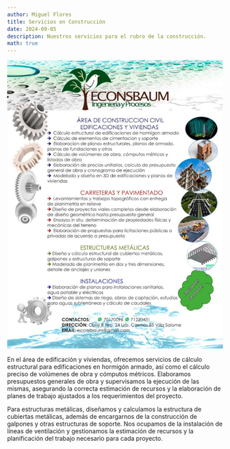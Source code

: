 ```yaml
---
author: Miguel Flores
title: Servicios en Construcción
date: 2024-09-05
description: Nuestros servicios para el rubro de la construcción.
math: true
---
```



![Construccion](econsbaum-construccion.jpg)

En el área de edificación y viviendas, ofrecemos servicios de cálculo estructural para edificaciones en hormigón armado, así como el cálculo preciso de volúmenes de obra y cómputos métricos. Elaboramos presupuestos generales de obra y supervisamos la ejecución de las mismas, asegurando la correcta estimación de recursos y la elaboración de planes de trabajo ajustados a los requerimientos del proyecto.

Para estructuras metálicas, diseñamos y calculamos la estructura de cubiertas metálicas, además de encargarnos de la construcción de galpones y otras estructuras de soporte. Nos ocupamos de la instalación de líneas de ventilación y gestionamos la estimación de recursos y la planificación del trabajo necesario para cada proyecto.